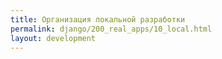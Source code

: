 ```yaml
---
title: Организация локальной разработки
permalink: django/200_real_apps/10_local.html
layout: development
---
```


